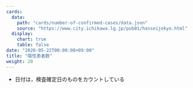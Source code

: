 ```yaml
---
cards:
  data:
    path: "cards/number-of-confirmed-cases/data.json"
    source: "https://www.city.ichikawa.lg.jp/pub01/hasseijokyo.html"
  display:
    chart: true
    table: false
date: "2020-05-22T00:00:00+09:00"
title: "陽性患者数"
weight: 20
---
```


- 日付は，検査確定日のものをカウントしている
